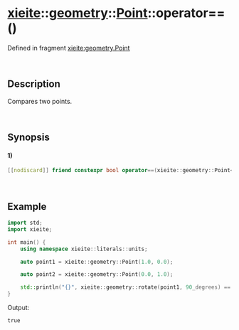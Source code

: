 # [xieite](../../../../../../xieite.md)\:\:[geometry](../../../../../../geometry.md)\:\:[Point<Arithmetic>](../../../../point.md)\:\:operator==\(\)
Defined in fragment [xieite:geometry.Point](../../../../../../../src/geometry/point.cpp)

&nbsp;

## Description
Compares two points.

&nbsp;

## Synopsis
#### 1)
```cpp
[[nodiscard]] friend constexpr bool operator==(xieite::geometry::Point<Arithmetic> point1, xieite::geometry::Point<Arithmetic> point2) noexcept;
```

&nbsp;

## Example
```cpp
import std;
import xieite;

int main() {
    using namespace xieite::literals::units;

    auto point1 = xieite::geometry::Point(1.0, 0.0);

    auto point2 = xieite::geometry::Point(0.0, 1.0);

    std::println("{}", xieite::geometry::rotate(point1, 90_degrees) == point2);
}
```
Output:
```
true
```
